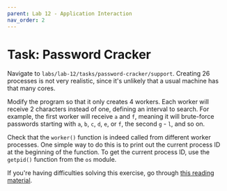 ```yaml
---
parent: Lab 12 - Application Interaction
nav_order: 2
---
```


# Task: Password Cracker

Navigate to `labs/lab-12/tasks/password-cracker/support`.
Creating 26 processes is not very realistic, since it's unlikely that a usual machine has that many cores.

Modify the program so that it only creates 4 workers.
Each worker will receive 2 characters instead of one, defining an interval to search.
For example, the first worker will receive `a` and `f`, meaning it will brute-force passwords starting with `a`, `b`, `c`, `d`, `e`, or `f`, the second `g` - `l`, and so on.

Check that the `worker()` function is indeed called from different worker processes.
One simple way to do this is to print out the current process ID at the beginning of the function.
To get the current process ID, use the `getpid()` function from the `os` module.

If you're having difficulties solving this exercise, go through [this reading material](../../reading/password-cracker.md).
